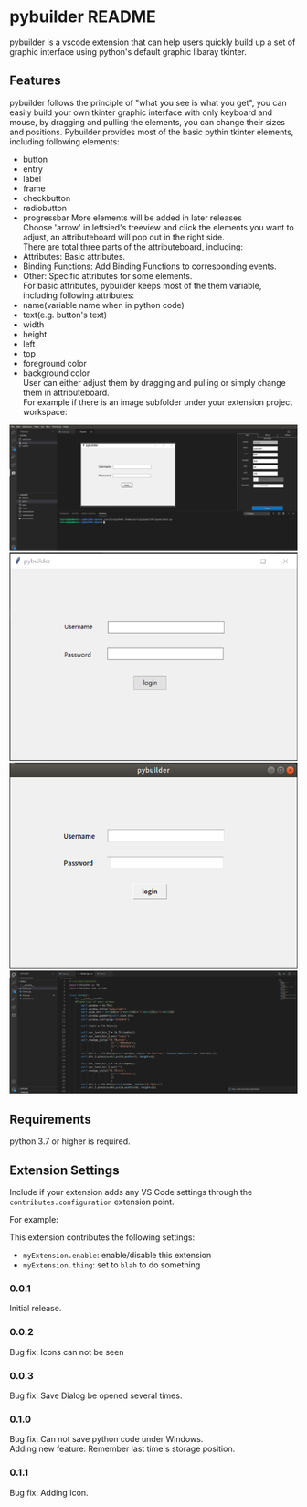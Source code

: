 # pybuilder README

pybuilder is a vscode extension that can help users quickly build up a set of graphic interface using python's default graphic libaray tkinter.

## Features

pybuilder follows the principle of "what you see is what you get", you can easily build your own tkinter graphic interface with only keyboard and mouse, by dragging and pulling the elements, you can change their sizes and positions.
Pybuilder provides most of the basic pythin tkinter elements, including following elements:
* button
* entry
* label
* frame
* checkbutton
* radiobutton
* progressbar
More elements will be added in later releases  
Choose 'arrow' in leftsied's treeview and click the elements you want to adjust, an attributeboard will pop out in the right side.  
There are total three parts of the attributeboard, including:  
* Attributes: Basic attributes.
* Binding Functions: Add Binding Functions to corresponding events.
* Other: Specific attributes for some elements.  
For basic attributes, pybuilder keeps most of the them variable, including following attributes:
* name(variable name when in python code)
* text(e.g. button's text)
* width
* height
* left
* top
* foreground color
* background color  
User can either adjust them by dragging and pulling or simply change them in attributeboard.  
For example if there is an image subfolder under your extension project workspace:  

![Development Interface](https://github.com/lrq619/pybuilder/blob/master/src/static/images/dev_int.png)  
![Python tkinter graphic interface under Windows](https://github.com/lrq619/pybuilder/blob/master/src/static/images/windows_int.png)  
![Python tkinter graphic interface under Linux](https://github.com/lrq619/pybuilder/blob/master/src/static/images/linux_int.png)  
![Python codes generated by pybuilder](https://github.com/lrq619/pybuilder/blob/master/src/static/images/code.png)  


## Requirements

python 3.7 or higher is required. 

## Extension Settings

Include if your extension adds any VS Code settings through the `contributes.configuration` extension point.

For example:

This extension contributes the following settings:

* `myExtension.enable`: enable/disable this extension
* `myExtension.thing`: set to `blah` to do something


### 0.0.1

Initial release.

### 0.0.2

Bug fix: Icons can not be seen

### 0.0.3

Bug fix: Save Dialog be opened several times.

### 0.1.0

Bug fix: Can not save python code under Windows.  
Adding new feature: Remember last time's storage position.

### 0.1.1
Bug fix: Adding Icon.  
